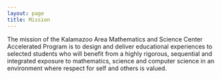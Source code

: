 ```yaml
---
layout: page
title: Mission
---
```


The mission of the Kalamazoo Area Mathematics and Science Center Accelerated Program is to design and deliver educational experiences to selected students who will benefit from a highly rigorous, sequential and integrated exposure to mathematics, science and computer science in an environment where respect for self and others is valued.